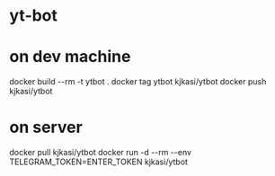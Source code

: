 # yt-bot
# on dev machine
docker build --rm -t ytbot .
docker tag ytbot kjkasi/ytbot
docker push kjkasi/ytbot


# on server
docker pull kjkasi/ytbot
docker run -d --rm --env TELEGRAM_TOKEN=ENTER_TOKEN kjkasi/ytbot
